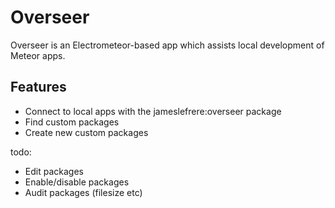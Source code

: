 # Overseer

Overseer is an Electrometeor-based app which assists local development of Meteor apps.

## Features

* Connect to local apps with the jameslefrere:overseer package
* Find custom packages
* Create new custom packages

todo:  
* Edit packages
* Enable/disable packages
* Audit packages (filesize etc)
